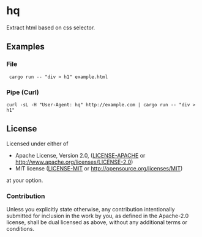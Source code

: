 # hq

Extract html based on css selector.

## Examples

### File

```
 cargo run -- "div > h1" example.html
```

### Pipe (Curl)
```
curl -sL -H "User-Agent: hq" http://example.com | cargo run -- "div > h1"
```

## License

Licensed under either of

* Apache License, Version 2.0, ([LICENSE-APACHE](LICENSE-APACHE) or
  http://www.apache.org/licenses/LICENSE-2.0)
* MIT license ([LICENSE-MIT](LICENSE-MIT) or
  http://opensource.org/licenses/MIT)

at your option.

### Contribution

Unless you explicitly state otherwise, any contribution intentionally
submitted for inclusion in the work by you, as defined in the Apache-2.0
license, shall be dual licensed as above, without any additional terms
or conditions.